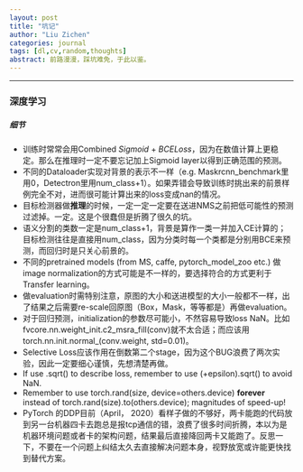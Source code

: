```yaml
---
layout: post
title: "坑记"
author: "Liu Zichen"
categories: journal
tags: [dl,cv,random,thoughts]
abstract: 前路漫漫，踩坑难免，于此以鉴。
---
```


---

### 深度学习
##### 细节
- 训练时常常会用Combined *Sigmoid* + *BCELoss*，因为在数值计算上更稳定。那么在推理时一定不要忘记加上Sigmoid layer以得到正确范围的预测。
- 不同的Dataloader实现对背景的表示不一样（e.g. Maskrcnn_benchmark里用0，Detectron里用num_class+1）。如果弄错会导致训练时挑出来的前景样例完全不对，进而很可能计算出来的loss变成nan的情况。
- 目标检测器做**推理**的时候，一定一定一定要在送进NMS之前把低可能性的预测过滤掉。一定。这是个很蠢但是折腾了很久的坑。
- 语义分割的类数一定是num_class+1，背景是算作一类一并加入CE计算的；目标检测往往是直接用num_class，因为分类时每一个类都是分别用BCE来预测，而回归时是只关心前景的。
- 不同的pretrained models (from MS, caffe, pytorch_model_zoo etc.) 做image normalization的方式可能是不一样的，要选择符合的方式更利于Transfer learning。
- 做evaluation时需特别注意，原图的大小和送进模型的大小一般都不一样，出了结果之后需要re-scale回原图（Box，Mask，等等都是）再做evaluation。
- 对于回归预测，initialization的参数尽可能小，不然容易导致loss NaN。比如fvcore.nn.weight_init.c2\_msra\_fill(conv)就不太合适；而应该用torch.nn.init.normal\_(conv.weight, std=0.01)。
- Selective Loss应该作用在倒数第二个stage，因为这个BUG浪费了两次实验，因此一定要细心谨慎，先想清楚再做。
- If use .sqrt() to describe loss, remember to use (+epsilon).sqrt() to avoid NaN.
- Remember to use torch.rand(size, device=others.device) **forever** instead of torch.rand(size).to(others.device); magnitudes of speed-up!
- PyTorch 的DDP目前（April， 2020）看样子做的不够好，两卡能跑的代码放到另一台机器四卡去跑总是报tcp通信的错，浪费了很多时间折腾，本以为是机器环境问题或者卡的架构问题，结果最后直接降回两卡又能跑了。反思一下，不要在一个问题上纠结太久去直接解决问题本身，视野放宽或许能更快找到替代方案。
